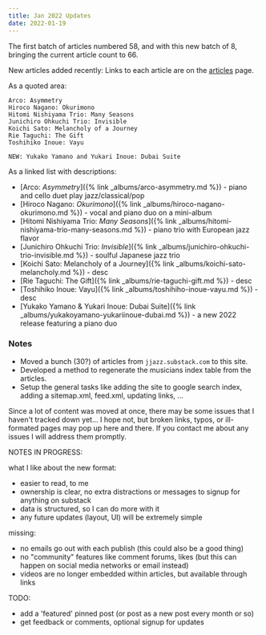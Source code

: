 ```yaml
---
title: Jan 2022 Updates
date: 2022-01-19
---
```


The first batch of articles numbered 58, and with this new batch of 8, bringing the current article count to 66.

New articles added recently:
Links to each article are on the [articles](/articles) page.


As a quoted area:

    Arco: Asymmetry
    Hiroco Nagano: Okurimono
    Hitomi Nishiyama Trio: Many Seasons
    Junichiro Ohkuchi Trio: Invisible
    Koichi Sato: Melancholy of a Journey
    Rie Taguchi: The Gift
    Toshihiko Inoue: Vayu
    
    NEW: Yukako Yamano and Yukari Inoue: Dubai Suite



As a linked list with descriptions:

* [Arco: *Asymmetry*]({% link _albums/arco-asymmetry.md %}) - piano and cello duet play jazz/classical/pop
* [Hiroco Nagano: *Okurimono*]({% link _albums/hiroco-nagano-okurimono.md %}) - vocal and piano duo on a mini-album
* [Hitomi Nishiyama Trio: *Many Seasons*]({% link _albums/hitomi-nishiyama-trio-many-seasons.md %}) - piano trio with European jazz flavor
* [Junichiro Ohkuchi Trio: *Invisible*]({% link _albums/junichiro-ohkuchi-trio-invisible.md %}) - soulful Japanese jazz trio
* [Koichi Sato: Melancholy of a Journey]({% link _albums/koichi-sato-melancholy.md %}) - desc
* [Rie Taguchi: The Gift]({% link _albums/rie-taguchi-gift.md %}) - desc
* [Toshihiko Inoue: Vayu]({% link _albums/toshihiho-inoue-vayu.md %}) - desc
* [Yukako Yamano & Yukari Inoue: Dubai Suite]({% link _albums/yukakoyamano-yukariinoue-dubai.md %}) - a new 2022 release featuring a piano duo


### Notes


* Moved a bunch (30?) of articles from ``jjazz.substack.com`` to this site.
* Developed a method to regenerate the musicians index table from the articles.
* Setup the general tasks like adding the site to google search index, adding a sitemap.xml, feed.xml, updating links, ...

Since a lot of content was moved at once, there may be some issues that I haven't tracked down yet... I hope not, but broken links, typos, or ill-formated pages may pop up here and there. If you contact me about any issues I will address them promptly.

NOTES IN PROGRESS:

what I like about the new format:
- easier to read, to me
- ownership is clear, no extra distractions or messages to signup for anything on substack
- data is structured, so I can do more with it
- any future updates (layout, UI) will be extremely simple

missing:
- no emails go out with each publish (this could also be a good thing)
- no "community" features like comment forums, likes (but this can happen on social media networks or email instead)
- videos are no longer embedded within articles, but available through links

TODO: 
- add a 'featured' pinned post (or post as a new post every month or so)
- get feedback or comments, optional signup for updates
